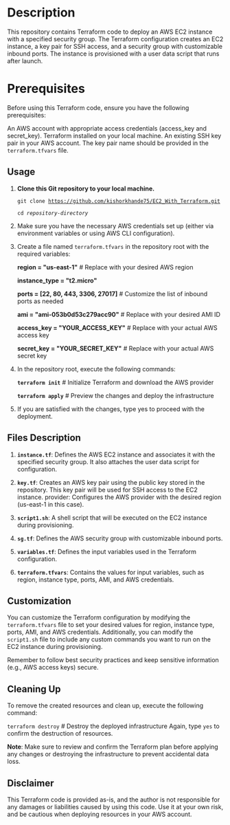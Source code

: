 # Description
This repository contains Terraform code to deploy an AWS EC2 instance with a specified security group. The Terraform configuration creates an EC2 instance, a key pair for SSH access, and a security group with customizable inbound ports. The instance is provisioned with a user data script that runs after launch.

# Prerequisites
Before using this Terraform code, ensure you have the following prerequisites:

An AWS account with appropriate access credentials (access_key and secret_key).
Terraform installed on your local machine.
An existing SSH key pair in your AWS account. The key pair name should be provided in the <code>terraform.tfvars</code> file.
## Usage
1. **Clone this Git repository to your local machine.**

    <code>git clone https://github.com/kishorkhande75/EC2_With_Terraform.git</code>

    <code>cd <em>repository-directory</em> </code>

2. Make sure you have the necessary AWS credentials set up (either via environment variables or using AWS CLI configuration).
3. Create a file named <code>terraform.tfvars</code> in the repository root with the required variables:

    **region = "us-east-1"**    # Replace with your desired AWS region

    **instance_type = "t2.micro"**

    **ports = [22, 80, 443, 3306, 27017]**   # Customize the list of inbound ports as needed

    **ami = "ami-053b0d53c279acc90"**   # Replace with your desired AMI ID

    **access_key = "YOUR_ACCESS_KEY"**   # Replace with your actual AWS access key

    **secret_key = "YOUR_SECRET_KEY"**   # Replace with your actual AWS secret key

1. In the repository root, execute the following commands:

    <code>**terraform init**</code>     # Initialize Terraform and download the AWS provider

    <code>**terraform apply**</code>     # Preview the changes and deploy the infrastructure

1. If you are satisfied with the changes, type yes to proceed with the deployment.

## Files Description
1. <code>**instance.tf**</code>: Defines the AWS EC2 instance and associates it with the specified security group. It also attaches the user data script for configuration.

2. <code>**key.tf**</code>: Creates an AWS key pair using the public key stored in the repository. This key pair will be used for SSH access to the EC2 instance.
    provider: Configures the AWS provider with the desired region (us-east-1 in this case).

3. <code>**script1.sh**</code>: A shell script that will be executed on the EC2 instance during provisioning.

4. <code>**sg.tf**</code>: Defines the AWS security group with customizable inbound ports.

5. <code>**variables.tf**</code>: Defines the input variables used in the Terraform configuration.

6. <code>**terraform.tfvars**</code>: Contains the values for input variables, such as region, instance type, ports, AMI, and AWS credentials.

## Customization
You can customize the Terraform configuration by modifying the <code>terraform.tfvars</code> file to set your desired values for region, instance type, ports, AMI, and AWS credentials. Additionally, you can modify the <code>script1.sh</code> file to include any custom commands you want to run on the EC2 instance during provisioning.

Remember to follow best security practices and keep sensitive information (e.g., AWS access keys) secure.

## Cleaning Up
To remove the created resources and clean up, execute the following command:

<code>terraform destroy</code>   # Destroy the deployed infrastructure
Again, type <code>yes</code> to confirm the destruction of resources.

**Note**: Make sure to review and confirm the Terraform plan before applying any changes or destroying the infrastructure to prevent accidental data loss.

## Disclaimer
This Terraform code is provided as-is, and the author is not responsible for any damages or liabilities caused by using this code. Use it at your own risk, and be cautious when deploying resources in your AWS account.





